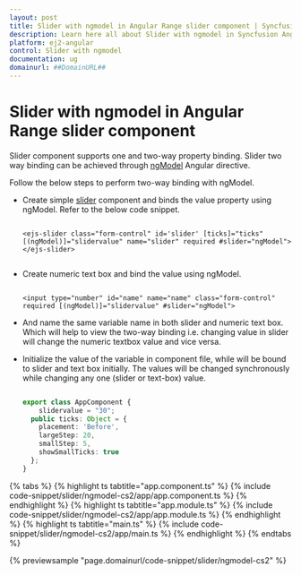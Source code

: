 ```yaml
---
layout: post
title: Slider with ngmodel in Angular Range slider component | Syncfusion
description: Learn here all about Slider with ngmodel in Syncfusion Angular Range slider component of Syncfusion Essential JS 2 and more.
platform: ej2-angular
control: Slider with ngmodel 
documentation: ug
domainurl: ##DomainURL##
---
```


# Slider with ngmodel in Angular Range slider component

Slider component supports one and two-way property binding. Slider two way binding can be achieved through [ngModel](https://angular.io/api/forms/NgModel) Angular directive.

Follow the below steps to perform two-way binding with ngModel.

* Create simple [slider](https://ej2.syncfusion.com/angular/documentation/slider/getting-started.html#types) component and binds the value property using ngModel. Refer to the below code snippet.

  ```

  <ejs-slider class="form-control" id='slider' [ticks]="ticks" [(ngModel)]="slidervalue" name="slider" required #slider="ngModel"></ejs-slider>
 
  ```

* Create numeric text box and bind the value using ngModel.

  ```

  <input type="number" id="name" name="name" class="form-control" required [(ngModel)]="slidervalue" #slider="ngModel">

  ```

* And name the same variable name in both slider and numeric text box. Which will help to view the two-way binding i.e. changing value in slider will change the numeric textbox value and vice versa.

* Initialize the value of the variable in component file, while will be bound to slider and text box initially. The values will be changed synchronously while changing any one (slider or text-box) value.

  ```typescript

  export class AppComponent {
      slidervalue = "30";
    public ticks: Object = {
      placement: 'Before',
      largeStep: 20,
      smallStep: 5,
      showSmallTicks: true
    };
  }

  ```

{% tabs %}
{% highlight ts tabtitle="app.component.ts" %}
{% include code-snippet/slider/ngmodel-cs2/app/app.component.ts %}
{% endhighlight %}
{% highlight ts tabtitle="app.module.ts" %}
{% include code-snippet/slider/ngmodel-cs2/app/app.module.ts %}
{% endhighlight %}
{% highlight ts tabtitle="main.ts" %}
{% include code-snippet/slider/ngmodel-cs2/app/main.ts %}
{% endhighlight %}
{% endtabs %}
  
{% previewsample "page.domainurl/code-snippet/slider/ngmodel-cs2" %}
